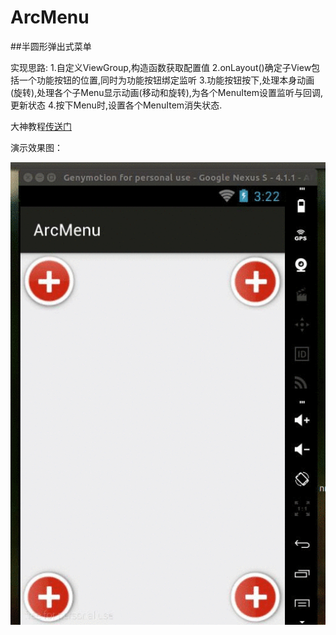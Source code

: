 # ArcMenu

##半圆形弹出式菜单

 实现思路:
 1.自定义ViewGroup,构造函数获取配置值
 2.onLayout()确定子View包括一个功能按钮的位置,同时为功能按钮绑定监听
 3.功能按钮按下,处理本身动画(旋转),处理各个子Menu显示动画(移动和旋转),为各个MenuItem设置监听与回调,更新状态
 4.按下Menu时,设置各个MenuItem消失状态.

大神教程[传送门](http://blog.csdn.net/lmj623565791/article/details/37567907#java)

演示效果图：

![image](https://github.com/lishuang1234/ArcMenu/blob/master/ArcMenu/screenshort/optimized.gif)
